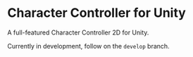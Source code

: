 # Character Controller for Unity

A full-featured Character Controller 2D for Unity.

Currently in development, follow on the `develop` branch.
